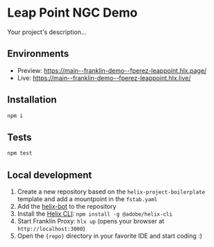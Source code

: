 # Leap Point NGC Demo
Your project's description...

## Environments
- Preview: https://main--franklin-demo--fperez-leappoint.hlx.page/
- Live: https://main--franklin-demo--fperez-leappoint.hlx.live/

## Installation

```sh
npm i
```

## Tests

```sh
npm test
```

## Local development

1. Create a new repository based on the `helix-project-boilerplate` template and add a mountpoint in the `fstab.yaml`
1. Add the [helix-bot](https://github.com/apps/helix-bot) to the repository
1. Install the [Helix CLI](https://github.com/adobe/helix-cli): `npm install -g @adobe/helix-cli`
1. Start Franklin Proxy: `hlx up` (opens your browser at `http://localhost:3000`)
1. Open the `{repo}` directory in your favorite IDE and start coding :)
